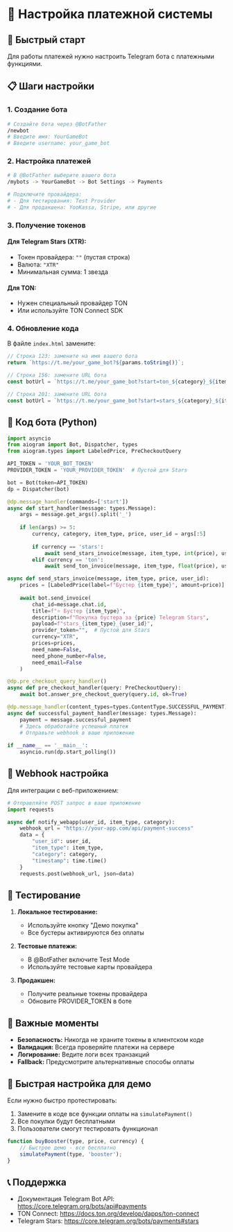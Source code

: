 # 💸 Настройка платежной системы

## 🚀 Быстрый старт

Для работы платежей нужно настроить Telegram бота с платежными функциями.

## 📋 Шаги настройки

### 1. Создание бота
```bash
# Создайте бота через @BotFather
/newbot
# Введите имя: YourGameBot
# Введите username: your_game_bot
```

### 2. Настройка платежей
```bash
# В @BotFather выберите вашего бота
/mybots -> YourGameBot -> Bot Settings -> Payments

# Подключите провайдера:
# - Для тестирования: Test Provider
# - Для продакшена: YooKassa, Stripe, или другие
```

### 3. Получение токенов

#### Для Telegram Stars (XTR):
- Токен провайдера: `""` (пустая строка)
- Валюта: `"XTR"`
- Минимальная сумма: 1 звезда

#### Для TON:
- Нужен специальный провайдер TON
- Или используйте TON Connect SDK

### 4. Обновление кода

В файле `index.html` замените:

```javascript
// Строка 123: замените на имя вашего бота
return `https://t.me/your_game_bot?${params.toString()}`;

// Строка 156: замените URL бота
const botUrl = `https://t.me/your_game_bot?start=ton_${category}_${itemType}_${price}_${currentUserId}`;

// Строка 201: замените URL бота  
const botUrl = `https://t.me/your_game_bot?start=stars_${category}_${itemType}_${price}_${currentUserId}`;
```

## 🤖 Код бота (Python)

```python
import asyncio
from aiogram import Bot, Dispatcher, types
from aiogram.types import LabeledPrice, PreCheckoutQuery

API_TOKEN = 'YOUR_BOT_TOKEN'
PROVIDER_TOKEN = 'YOUR_PROVIDER_TOKEN'  # Пустой для Stars

bot = Bot(token=API_TOKEN)
dp = Dispatcher(bot)

@dp.message_handler(commands=['start'])
async def start_handler(message: types.Message):
    args = message.get_args().split('_')
    
    if len(args) >= 5:
        currency, category, item_type, price, user_id = args[:5]
        
        if currency == 'stars':
            await send_stars_invoice(message, item_type, int(price), user_id)
        elif currency == 'ton':
            await send_ton_invoice(message, item_type, float(price), user_id)

async def send_stars_invoice(message, item_type, price, user_id):
    prices = [LabeledPrice(label=f"Бустер {item_type}", amount=price)]
    
    await bot.send_invoice(
        chat_id=message.chat.id,
        title=f"⭐ Бустер {item_type}",
        description=f"Покупка бустера за {price} Telegram Stars",
        payload=f"stars_{item_type}_{user_id}",
        provider_token="",  # Пустой для Stars
        currency="XTR",
        prices=prices,
        need_name=False,
        need_phone_number=False,
        need_email=False
    )

@dp.pre_checkout_query_handler()
async def pre_checkout_handler(query: PreCheckoutQuery):
    await bot.answer_pre_checkout_query(query.id, ok=True)

@dp.message_handler(content_types=types.ContentType.SUCCESSFUL_PAYMENT)
async def successful_payment_handler(message: types.Message):
    payment = message.successful_payment
    # Здесь обработайте успешный платеж
    # Отправьте webhook в ваше приложение
    
if __name__ == '__main__':
    asyncio.run(dp.start_polling())
```

## 🔗 Webhook настройка

Для интеграции с веб-приложением:

```python
# Отправляйте POST запрос в ваше приложение
import requests

async def notify_webapp(user_id, item_type, category):
    webhook_url = "https://your-app.com/api/payment-success"
    data = {
        "user_id": user_id,
        "item_type": item_type,
        "category": category,
        "timestamp": time.time()
    }
    requests.post(webhook_url, json=data)
```

## 📱 Тестирование

1. **Локальное тестирование:**
   - Используйте кнопку "Демо покупка" 
   - Все бустеры активируются без оплаты

2. **Тестовые платежи:**
   - В @BotFather включите Test Mode
   - Используйте тестовые карты провайдера

3. **Продакшен:**
   - Получите реальные токены провайдера
   - Обновите PROVIDER_TOKEN в боте

## 🚨 Важные моменты

- **Безопасность:** Никогда не храните токены в клиентском коде
- **Валидация:** Всегда проверяйте платежи на сервере
- **Логирование:** Ведите логи всех транзакций
- **Fallback:** Предусмотрите альтернативные способы оплаты

## 🔧 Быстрая настройка для демо

Если нужно быстро протестировать:

1. Замените в коде все функции оплаты на `simulatePayment()`
2. Все покупки будут бесплатными
3. Пользователи смогут тестировать функционал

```javascript
function buyBooster(type, price, currency) {
    // Быстрое демо - все бесплатно
    simulatePayment(type, 'booster');
}
```

## 📞 Поддержка

- Документация Telegram Bot API: https://core.telegram.org/bots/api#payments
- TON Connect: https://docs.ton.org/develop/dapps/ton-connect
- Telegram Stars: https://core.telegram.org/bots/payments#stars